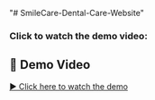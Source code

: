 "# SmileCare-Dental-Care-Website" 

 ### Click to watch the demo video:

## 🎥 Demo Video

[▶️ Click here to watch the demo](SmileCare-Dental-care-Website.mp4)

